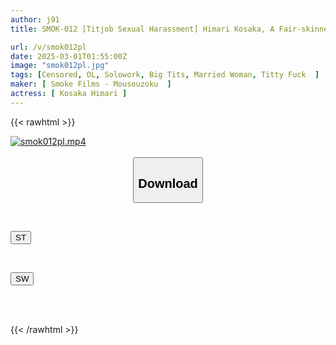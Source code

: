 ```yaml
---
author: j91
title: SMOK-012 [Titjob Sexual Harassment] Himari Kosaka, A Fair-skinned, Busty Married Woman Boss, Makes A Young Man's Dick Rock Hard By Teasing Him With Her Juicy Tits And Makes Him Cum Over And Over Again With Her Tits

url: /v/smok012pl
date: 2025-03-01T01:55:00Z
image: "smok012pl.jpg"
tags: [Censored, OL, Solowork, Big Tits, Married Woman, Titty Fuck	]
maker: [ Smoke Films - Mousouzoku  ]
actress: [ Kosaka Himari ]
---
```



{{< rawhtml >}}

<div class="video" data-videoid="k9aq4rM0zqiOV4e">
    <a href="javascript:;">
        <img src="/v/smok012pl/smok012pl.jpg" width="WIDTH" height="HEIGHT" alt="smok012pl.mp4" loading="lazy">
    </a>
</div>

<script type="text/javascript" src="https://j91.asia/asset/on-demand-st.js"></script>

<br>
  <link rel="stylesheet" href="https://j91.asia/asset/bs5.css">
  
  <center>
  <button class="btn btn-primary" type="button" data-bs-toggle="collapse" data-bs-target=".multi-collapse" aria-expanded="false" aria-controls="multiCollapseExample1 multiCollapseExample2"><h2>Download</h2></button></center>
</p>
<div class="row">
  <div class="col">
    <div class="collapse multi-collapse" id="multiCollapseExample1">
      <div class="card card-body">
	      	      <br>
<div class="buttons">  
<p><a href="/v/smok012pl/st.html" target="_blank"><button class="btn-hover color-3"><i class="fa fa-download"></i> ST</button></a></p></div>
    </div>
  </div>
</div>
  <div class="col">
    <div class="collapse multi-collapse" id="multiCollapseExample2">
      <div class="card card-body">
	      <br>
<div class="buttons">
<p><a href="/v/smok012pl/sw.html" target="_blank"><button class="btn-hover color-2"><i class="fa fa-download"></i> SW</button></a></p></div>
<br><br>
      </div>
    </div>
  </div>
</div>

{{< /rawhtml >}}